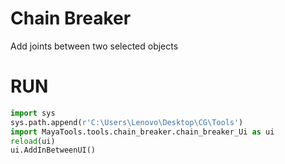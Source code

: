 # Chain Breaker
Add joints between two selected objects
# RUN
```python
import sys
sys.path.append(r'C:\Users\Lenovo\Desktop\CG\Tools')
import MayaTools.tools.chain_breaker.chain_breaker_Ui as ui
reload(ui)
ui.AddInBetweenUI()

```